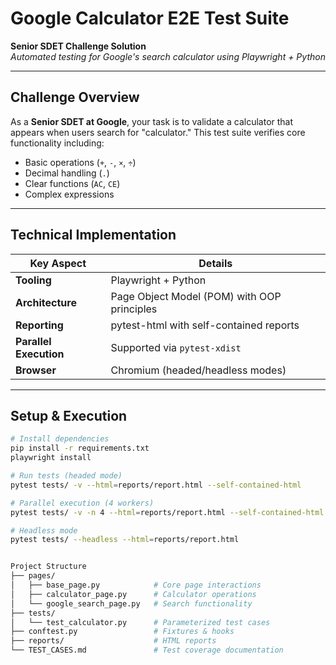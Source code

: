 # Google Calculator E2E Test Suite

**Senior SDET Challenge Solution**  
*Automated testing for Google's search calculator using Playwright + Python*

---

## Challenge Overview
As a **Senior SDET at Google**, your task is to validate a calculator that appears when users search for "calculator." This test suite verifies core functionality including:
- Basic operations (`+`, `-`, `×`, `÷`)
- Decimal handling (`.`)
- Clear functions (`AC`, `CE`)
- Complex expressions

---

## Technical Implementation
| Key Aspect               | Details                                                                 |
|--------------------------|-------------------------------------------------------------------------|
| **Tooling**              | Playwright + Python                                                    |
| **Architecture**         | Page Object Model (POM) with OOP principles                            |
| **Reporting**            | pytest-html with self-contained reports                                |
| **Parallel Execution**   | Supported via `pytest-xdist`                                           |
| **Browser**              | Chromium (headed/headless modes)                                       |

---

## Setup & Execution
```bash
# Install dependencies
pip install -r requirements.txt
playwright install

# Run tests (headed mode)
pytest tests/ -v --html=reports/report.html --self-contained-html

# Parallel execution (4 workers)
pytest tests/ -v -n 4 --html=reports/report.html --self-contained-html

# Headless mode
pytest tests/ --headless --html=reports/report.html


Project Structure
├── pages/
│   ├── base_page.py            # Core page interactions
│   ├── calculator_page.py      # Calculator operations
│   └── google_search_page.py   # Search functionality
├── tests/
│   └── test_calculator.py      # Parameterized test cases
├── conftest.py                 # Fixtures & hooks
├── reports/                    # HTML reports
└── TEST_CASES.md               # Test coverage documentation